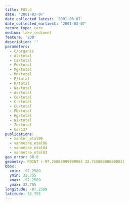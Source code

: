 ```yaml
---
title: FOS.4
date: '2001-03-07'
date_collected_latest: '2001-03-07'
date_collected_earliest: '2001-03-07'
record_type: core
medium: lake_sediment
feature: '230'
description: ''
parameters:
  - C/organic
  - Al/total
  - Ca/total
  - Fe/total
  - Mg/total
  - Mn/total
  - P/total
  - K/total
  - Na/total
  - As/total
  - Cd/total
  - Cr/total
  - Cu/total
  - Pb/total
  - Hg/total
  - Ni/total
  - Zn/total
  - Cs/137
publications:
  - mahler_etal06
  - vanmetre_etal06
  - vanmetre_etal04
  - vanmetre_etal03
geo_error: 30.0
geometry: POINT (-97.25889999999984 32.75500000000003)
bbox:
  xmin: -97.2589
  ymin: 32.755
  xmax: -97.2589
  ymax: 32.755
longitude: -97.2589
latitude: 32.755
---
```

